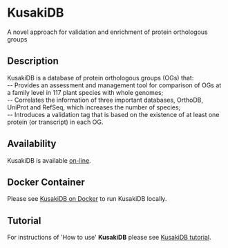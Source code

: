 # KusakiDB

A novel approach for validation and enrichment of protein orthologous groups 

Description
-----------

KusakiDB is a database of protein orthologous groups (OGs) that: </br> 
-- Provides an assessment and management tool for comparison of OGs at a family level in 117 plant species with whole genomes; </br>
-- Correlates the information of three important databases, OrthoDB, UniProt and RefSeq, which increases the number of species; </br>
-- Introduces a validation tag that is based on the existence of at least one protein (or transcript) in each OG.</br>

Availability
------------
KusakiDB is available [on-line](http://pgdbjsnp.kazusa.or.jp).<br/>

Docker Container
----------------
Please see [KusakiDB on Docker](https://hub.docker.com/repository/docker/ghelfi/kusakidb) to run KusakiDB locally.


Tutorial
--------
For instructions of 'How to use' **KusakiDB** please see [KusakiDB tutorial](https://github.com/aghelfi/kusakiDB/blob/master/kusakiDBv1_tutorial.pdf).





